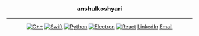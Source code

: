 <div align="center">
  
  ### anshulkoshyari
  ---
  <!--https://github.com/Ileriayo/markdown-badges-->
  [![C++](https://img.shields.io/badge/c++-%2300599C.svg?style=for-the-badge&logo=c%2B%2B&logoColor=white)](https://cplusplus.com/)
  [![Swift](https://img.shields.io/badge/Swift-FA7343?style=for-the-badge&logo=swift&logoColor=white)](https://www.swift.org/documentation/)
  [![Python](https://img.shields.io/badge/python-3670A0?style=for-the-badge&logo=python&logoColor=ffdd54)](https://docs.python.org/3/)
  [![Electron](https://img.shields.io/badge/Electron-191970?style=for-the-badge&logo=Electron&logoColor=white)](https://www.electronjs.org/docs/latest/)
  [![React](https://img.shields.io/badge/React-61DAFB?style=for-the-badge&logo=react&logoColor=black)](https://reactjs.org/)
  [LinkedIn](https://linkedin.com/in/anshulkoshyari)
  [Email](mailto:anshulkoshyari@gmail.com)
</div>
